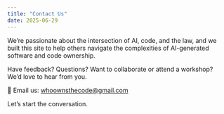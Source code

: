 ```yaml
---
title: "Contact Us"
date: 2025-06-29
---
```


We’re passionate about the intersection of AI, code, and the law, and we built this site to help others navigate the complexities of AI-generated software and code ownership.

Have feedback? Questions? Want to collaborate or attend a workshop? We’d love to hear from you.

📧 Email us: whoownsthecode@gmail.com

Let’s start the conversation.